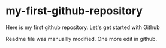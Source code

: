 # my-first-github-repository
Here is my first github repository. Let's get started with Github

Readme file was manuallly modified. One more edit in github.
